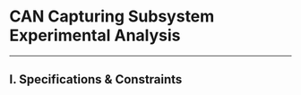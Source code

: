 # CAN Capturing Subsystem Experimental Analysis
-------------------------------------
## I. Specifications & Constraints
